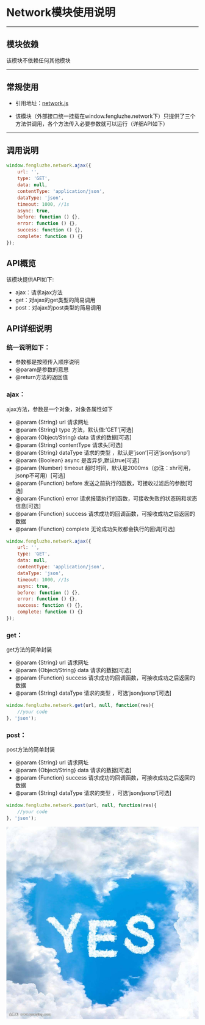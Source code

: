 # Network模块使用说明

---

## 模块依赖

该模块不依赖任何其他模块

---

## 常规使用

- 引用地址：[network.js](../../core/network.js)

- 该模块（外部接口统一挂载在window.fengluzhe.network下）只提供了三个方法供调用，各个方法传入必要参数就可以运行（详细API如下）

---

## 调用说明
```javascript
window.fengluzhe.network.ajax({
    url: '',
    type: 'GET',
    data: null,
    contentType: 'application/json',
    dataType: 'json',
    timeout: 1000, //1s
    async: true,
    before: function () {},
    error: function () {},
    success: function () {},
    complete: function () {}
});
```
## API概览
该模块提供API如下:
- ajax：请求ajax方法
- get：对ajax的get类型的简易调用
- post：对ajax的post类型的简易调用
## API详细说明
### 统一说明如下：

- 参数都是按照传入顺序说明
- @param是参数的意思
- @return方法的返回值

### ajax：

ajax方法，参数是一个对象，对象各属性如下
- @param {String} url 请求网址
- @param {String} type 方法，默认值:’GET’[可选]
- @param {Object/String} data 请求的数据[可选]
- @param {String} contentType 请求头[可选]
- @param {String} dataType 请求的类型 ，默认是’json’[可选’json/jsonp’]
- @param {Boolean} async 是否异步,默认true[可选]
- @param {Number} timeout 超时时间，默认是2000ms（@注：xhr可用，jsonp不可用）[可选]
- @param {Function} before 发送之前执行的函数，可接收过滤后的参数[可选]
- @param {Function} error 请求报错执行的函数，可接收失败的状态码和状态信息[可选]
- @param {Function} success 请求成功的回调函数，可接收成功之后返回的数据
- @param {Function} complete 无论成功失败都会执行的回调[可选]

```javascript
window.fengluzhe.network.ajax({
    url: '',
    type: 'GET',
    data: null,
    contentType: 'application/json',
    dataType: 'json',
    timeout: 1000, //1s
    async: true,
    before: function () {},
    error: function () {},
    success: function () {},
    complete: function () {}
});
```
  
### get：

get方法的简单封装
- @param {String} url 请求网址
- @param {Object/String} data 请求的数据[可选]
- @param {Function} success 请求成功的回调函数，可接收成功之后返回的数据
- @param {String} dataType 请求的类型 ，可选’json/jsonp’[可选]

```javascript
window.fengluzhe.network.get(url, null, function(res){
    //your code
}, 'json');
```

### post：

post方法的简单封装
- @param {String} url 请求网址
- @param {Object/String} data 请求的数据[可选]
- @param {Function} success 请求成功的回调函数，可接收成功之后返回的数据
- @param {String} dataType 请求的类型 ，可选’json/jsonp’[可选]

```javascript
window.fengluzhe.network.post(url, null, function(res){
    //your code
}, 'json');
```

![image](../images/yes.jpg)

